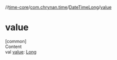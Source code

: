 //[time-core](../../../index.md)/[com.chrynan.time](../index.md)/[DateTimeLong](index.md)/[value](value.md)



# value  
[common]  
Content  
val [value](value.md): [Long](https://kotlinlang.org/api/latest/jvm/stdlib/kotlin/-long/index.html)  



